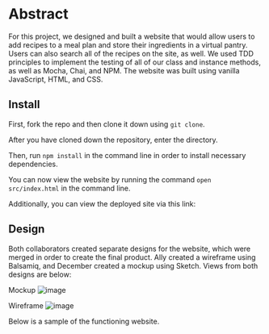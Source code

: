 # Abstract
For this project, we designed and built a website that would allow users to add recipes to a meal plan and store their ingredients in a virtual pantry. Users can also search all of the recipes on the site, as well. We used TDD principles to implement the testing of all of our class and instance methods, as well as Mocha, Chai, and NPM. The website was built using vanilla JavaScript, HTML, and CSS. 

## Install

First, fork the repo and then clone it down using ```git clone```. 

After you have cloned down the repository, enter the directory. 

Then, run ```npm install``` in the command line in order to install necessary dependencies. 

You can now view the website by running the command ```open src/index.html``` in the command line. 

Additionally, you can view the deployed site via this link: 

## Design 
Both collaborators created separate designs for the website, which were merged in order to create the final product. Ally created a wireframe using Balsamiq, and December created a mockup using Sketch. Views from both designs are below: 

Mockup
![image](https://user-images.githubusercontent.com/59572865/78205599-c7219680-7459-11ea-8651-c2cdb749bd1f.png)

Wireframe
![image](https://user-images.githubusercontent.com/59572865/78205766-41521b00-745a-11ea-96bc-bb4b27f58d60.png)

Below is a sample of the functioning website. 

